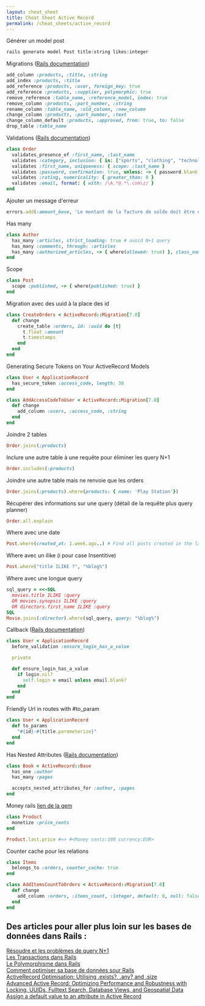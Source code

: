 ```yaml
---
layout: cheat_sheet
title: Cheat Sheet Active Record
permalink: /cheat_sheets/active_record
---
```


Générer un model post

```bash
rails generate model Post title:string likes:integer
```

Migrations (<a href="https://guides.rubyonrails.org/active_record_migrations.html" class="underlined" target="_blank">Rails documentation</a>)

```ruby
add_column :products, :title, :string
add_index :products, :title
add_reference :products, :user, foreign_key: true
add_reference :products, :supplier, polymorphic: true
remove_reference :table_name, :reference_model, index: true
remove_column :products, :part_number, :string
rename_column :table_name, :old_column, :new_column
change_column :products, :part_number, :text
change_column_default :products, :approved, from: true, to: false
drop_table :table_name
```

Validations (<a href="https://guides.rubyonrails.org/active_record_validations.html" class="underlined" target="_blank">Rails documentation</a>)

```ruby
class Order
  validates_presence_of :first_name, :last_name
  validates :category, inclusion: { in: ["sports", "clothing", "technology"] }
  validates :first_name, uniqueness: { scope: :last_name }
  validates :password, confirmation: true, unless: -> { password.blank? }
  validates :rating, numericality: { greater_than: 0 }
  validates :email, format: { with: /\A.*@.*\.com\z/ }
end
```

Ajouter un message d'erreur

```ruby
errors.add(:amount_base, 'Le montant de la facture de solde doit être égale au solde restant du devis')
```

Has many

```ruby
class Author
  has_many :articles, strict_loading: true # avoid N+1 query
  has_many :comments, through: :articles
  has_many :authorized_articles, -> { where(allowed: true) }, class_name: 'Articles'
end
```

Scope

```ruby
class Post
  scope :published, -> { where(published: true) }
end
```

Migration avec des uuid à la place des id

```ruby
class CreateOrders < ActiveRecord::Migration[7.0]
  def change
    create_table :orders, id: :uuid do |t|
      t.float :amount
      t.timestamps
    end
  end
end
```

Generating Secure Tokens on Your ActiveRecord Models

```ruby
class User < ApplicationRecord
  has_secure_token :access_code, length: 30
end

class AddAccessCodeToUser < ActiveRecord::Migration[7.0]
  def change
    add_column :users, :access_code, :string
  end
end
```

Joindre 2 tables

```ruby
Order.joins(:products)
```

Inclure une autre table à une requête pour éliminer les query N+1

```ruby
Order.includes(:products)
```

Joindre une autre table mais ne renvoie que les orders

```ruby
Order.joins(:products).where(products: { name: 'Play Station'})
```

Récupérer des informations sur une query (détail de la requête plus query planner)

```ruby
Order.all.explain
```

Where avec une date

```ruby
Post.where(created_at: 1.week.ago..) # Find all posts created in the last week
```

Where avec un ilike (i pour case Insentitive)

```ruby
Post.where("title ILIKE ?", "%blog%")
```

Where avec une longue query

```ruby
sql_query = <<~SQL
  movies.title ILIKE :query
  OR movies.synopsis ILIKE :query
  OR directors.first_name ILIKE :query
SQL
Movie.joins(:director).where(sql_query, query: "%blog%")
```

Callback (<a href="https://guides.rubyonrails.org/active_record_callbacks.html" class="underlined" target="_blank">Rails documentation</a>)

```ruby
class User < ApplicationRecord
  before_validation :ensure_login_has_a_value

  private

  def ensure_login_has_a_value
    if login.nil?
      self.login = email unless email.blank?
    end
  end
end
```

Friendly Url in routes with #to_param

```ruby
class User < ApplicationRecord
  def to_params
    "#{id}-#{title.parameterize}"
  end
end
```

Has Nested Attributes (<a href="https://api.rubyonrails.org/classes/ActiveRecord/NestedAttributes/ClassMethods.html" class="underlined" target="_blank">Rails documentation</a>)

```ruby
class Book < ActiveRecord::Base
  has_one :author
  has_many :pages

  accepts_nested_attributes_for :author, :pages
end
```

Money rails <a href="https://github.com/RubyMoney/money-rails" class="underlined" target="_blank">lien de la gem</a>

```ruby
class Product
  monetize :price_cents
end

Product.last.price #=> #<Money cents:100 currency:EUR>
```

Counter cache pour les relations

```ruby
class Items
  belongs_to :orders, counter_cache: true
end

class AddItemsCountToOrders < ActiveRecord::Migration[7.0]
  def change
    add_column :orders, :items_count, :integer, default: 0, null: false
  end
end
```

<h2>Des articles pour aller plus loin sur les bases de données dans Rails :</h2>

<a href="https://blog.appsignal.com/2020/01/22/rails-is-fast-optimize-your-view-performance.html" class="underlined" target="_blank">Résoudre et les problèmes de query N+1</a>
<br>
<a href="https://www.honeybadger.io/blog/avoid-race-condition-in-rails/" class="underlined" target="_blank">Les Transactions dans Rails</a>
<br>
<a href="https://shopify.engineering/changing-polymorphic-type-rails" class="underlined" target="_blank"> Le Polymorphisme dans Rails</a>
<br>
<a href="https://blog.appsignal.com/2022/01/26/test-and-optimize-your-ruby-on-rails-database-performance.html" class="underlined" target="_blank">Comment optimiser sa base de données sour Rails</a>
<br>
<a href="https://reinteractive.com/articles/activerecord-optimisation-utilising-exists-any-and-size" class="underlined" target="_blank">ActiveRecord Optimisation: Utilising .exists?, .any? and .size</a>
<br>
<a href="https://rubyhero.dev/advanced-active-record"
   class="underlined"
   target="_blank">
  Advanced Active Record: Optimizing Performance and Robustness with Locking, UUIDs, Fulltext Search, Database Views, and Geospatial Data
</a>
<br>
<a href="https://andycroll.com/ruby/assign-a-default-to-an-attribute-active-record/"
   class="underlined"
   target="_blank">
  Assign a default value to an attribute in Active Record
</a>
